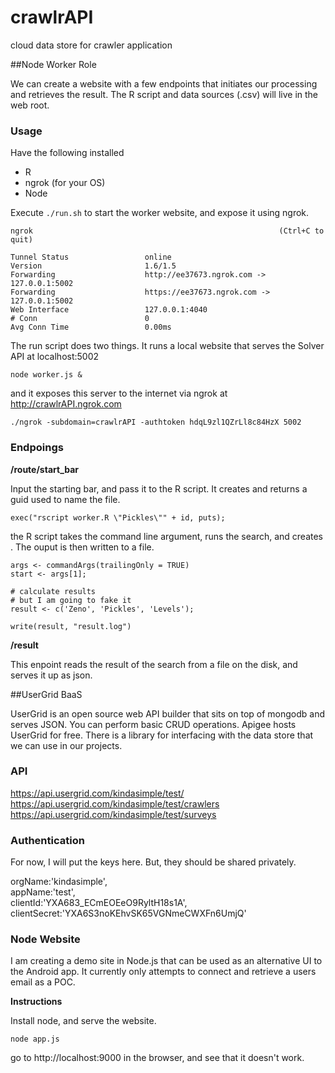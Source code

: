 crawlrAPI
=========

cloud data store for crawler application

##Node Worker Role

We can create a website with a few endpoints that initiates our processing and retrieves the result. The R script and data sources (.csv) will live in the web root.

### Usage

Have the following installed

- R
- ngrok (for your OS)
- Node

Execute `./run.sh` to start the worker website, and expose it using ngrok. 

```
ngrok                                                       (Ctrl+C to quit)
                                                                            
Tunnel Status                 online                                        
Version                       1.6/1.5                                       
Forwarding                    http://ee37673.ngrok.com -> 127.0.0.1:5002    
Forwarding                    https://ee37673.ngrok.com -> 127.0.0.1:5002   
Web Interface                 127.0.0.1:4040                                
# Conn                        0                                             
Avg Conn Time                 0.00ms
```
The run script does two things. It runs a local website that serves the Solver API at localhost:5002 

```
node worker.js &
```
and it exposes this server to the internet via ngrok at http://crawlrAPI.ngrok.com

```
./ngrok -subdomain=crawlrAPI -authtoken hdqL9zl1QZrLl8c84HzX 5002
```

### Endpoings

**/route/start_bar**

Input the starting bar, and pass it to the R script. It creates and returns a guid used to name the file.

```
exec("rscript worker.R \"Pickles\"" + id, puts);
```

the R script takes the command line argument, runs the search, and creates . The ouput is then written to a file.

```
args <- commandArgs(trailingOnly = TRUE)
start <- args[1];

# calculate results
# but I am going to fake it
result <- c('Zeno', 'Pickles', 'Levels');

write(result, "result.log")
```

**/result**

This enpoint reads the result of the search from a file on the disk, and serves it up as json.


##UserGrid BaaS

UserGrid is an open source web API builder that sits on top of mongodb and serves JSON. You can perform basic CRUD operations. Apigee hosts UserGrid for free. There is a library for interfacing with the data store that we can use in our projects.

### API

https://api.usergrid.com/kindasimple/test/  
https://api.usergrid.com/kindasimple/test/crawlers  
https://api.usergrid.com/kindasimple/test/surveys  


### Authentication
For now, I will put the keys here. But, they should be shared privately.

orgName:'kindasimple',  
appName:'test',  
clientId:'YXA683_ECmEOEeO9RyltH18s1A',  
clientSecret:'YXA6S3noKEhvSK65VGNmeCWXFn6UmjQ'

### Node Website

I am creating a demo site in Node.js that can be used as an alternative UI to the Android app.  It currently only attempts to connect and retrieve a users email as a POC.

**Instructions**

Install node, and serve the website. 

```
node app.js
```

go to http://localhost:9000 in the browser, and see that it doesn't work.
